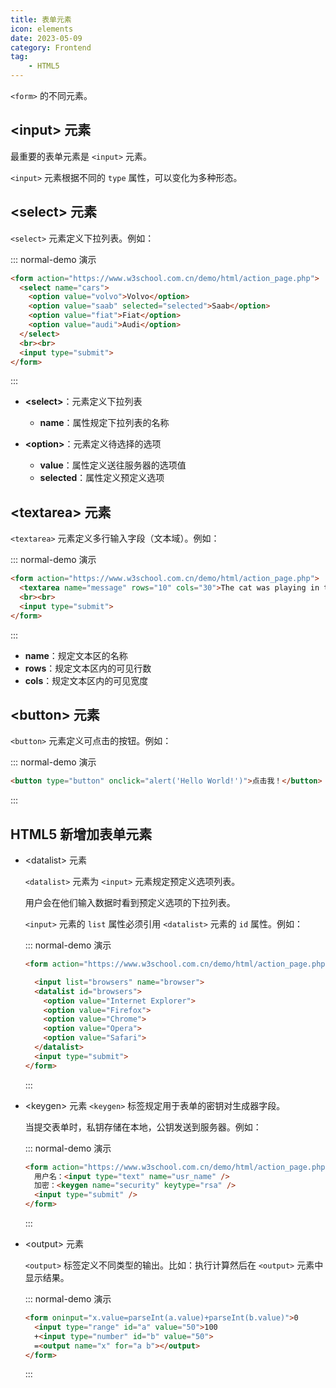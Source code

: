 ```yaml
---
title: 表单元素
icon: elements
date: 2023-05-09
category: Frontend
tag:
    - HTML5
---
```


`<form>` 的不同元素。

## \<input> 元素

最重要的表单元素是 `<input>` 元素。

`<input>` 元素根据不同的 `type` 属性，可以变化为多种形态。

## \<select> 元素

`<select>` 元素定义下拉列表。例如：

::: normal-demo 演示

```html
<form action="https://www.w3school.com.cn/demo/html/action_page.php">
  <select name="cars">
    <option value="volvo">Volvo</option>
    <option value="saab" selected="selected">Saab</option>
    <option value="fiat">Fiat</option>
    <option value="audi">Audi</option>
  </select>
  <br><br>
  <input type="submit">
</form>
```

:::

- **\<select>**：元素定义下拉列表

    - **name**：属性规定下拉列表的名称

- **\<option>**：元素定义待选择的选项

    - **value**：属性定义送往服务器的选项值
    - **selected**：属性定义预定义选项

## \<textarea> 元素

`<textarea>` 元素定义多行输入字段（文本域）。例如：

::: normal-demo 演示

```html
<form action="https://www.w3school.com.cn/demo/html/action_page.php">
  <textarea name="message" rows="10" cols="30">The cat was playing in the garden.</textarea>
  <br><br>
  <input type="submit">
</form>
```

:::

- **name**：规定文本区的名称
- **rows**：规定文本区内的可见行数
- **cols**：规定文本区内的可见宽度

## \<button> 元素

`<button>` 元素定义可点击的按钮。例如：

::: normal-demo 演示

```html
<button type="button" onclick="alert('Hello World!')">点击我！</button>
```

:::

## HTML5 新增加表单元素

- \<datalist> 元素

    `<datalist>` 元素为 `<input>` 元素规定预定义选项列表。

    用户会在他们输入数据时看到预定义选项的下拉列表。

    `<input>` 元素的 `list` 属性必须引用 `<datalist>` 元素的 `id` 属性。例如：

    ::: normal-demo 演示

    ```html
    <form action="https://www.w3school.com.cn/demo/html/action_page.php">

      <input list="browsers" name="browser">
      <datalist id="browsers">
        <option value="Internet Explorer">
        <option value="Firefox">
        <option value="Chrome">
        <option value="Opera">
        <option value="Safari">
      </datalist>
      <input type="submit">
    </form>
    ```

    :::

- \<keygen> 元素
    `<keygen>` 标签规定用于表单的密钥对生成器字段。

    当提交表单时，私钥存储在本地，公钥发送到服务器。例如：

    ::: normal-demo 演示

    ```html
    <form action="https://www.w3school.com.cn/demo/html/action_page.php" method="get">
      用户名：<input type="text" name="usr_name" />
      加密：<keygen name="security" keytype="rsa" />
      <input type="submit" />
    </form>
    ```

    :::

- \<output> 元素

    `<output>` 标签定义不同类型的输出。比如：执行计算然后在 `<output>` 元素中显示结果。

    ::: normal-demo 演示

    ```html
    <form oninput="x.value=parseInt(a.value)+parseInt(b.value)">0
      <input type="range" id="a" value="50">100
      +<input type="number" id="b" value="50">
      =<output name="x" for="a b"></output>
    </form>
    ```

    :::

